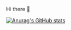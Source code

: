 Hi there 👋  
  
[![Anurag's GitHub stats](https://github-readme-stats.vercel.app/api?username=luvtin)](https://github.com/anuraghazra/github-readme-stats)
